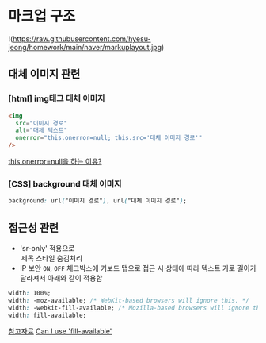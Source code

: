 # 마크업 구조

!(https://raw.githubusercontent.com/hyesu-jeong/homework/main/naver/markuplayout.jpg)

## 대체 이미지 관련

### [html] img태그 대체 이미지

```html
<img
  src="이미지 경로"
  alt="대체 텍스트"
  onerror="this.onerror=null; this.src='대체 이미지 경로'"
/>
```

[this.onerror=null을 하는 이유?](https://velog.io/@cnsrn1874/%EC%9D%B4%EB%AF%B8%EC%A7%80-%EB%A1%9C%EB%94%A9-%EC%97%90%EB%9F%AC%EC%97%90-%EB%8C%80%EB%B9%84%ED%95%98%EB%8A%94-%EB%8C%80%EC%B2%B4-%EC%9D%B4%EB%AF%B8%EC%A7%80)

### [CSS] background 대체 이미지

```css
background: url("이미지 경로"), url("대체 이미지 경로");
```

## 접근성 관련

- 'sr-only' 적용으로 <legend> 제목 스타일 숨김처리
- IP 보안 `ON`, `OFF` 체크박스에 키보드 탭으로 접근 시 상태에 따라 텍스트 가로 길이가 달라져서 아래와 같이 적용함

```css
width: 100%;
width: -moz-available; /* WebKit-based browsers will ignore this. */
width: -webkit-fill-available; /* Mozilla-based browsers will ignore this. */
width: fill-available;
```

[참고자료](https://stackoverflow.com/questions/68270468/what-is-the-usage-of-webkit-fill-available)
[Can I use 'fill-available'](https://caniuse.com/?search=fill-available)
